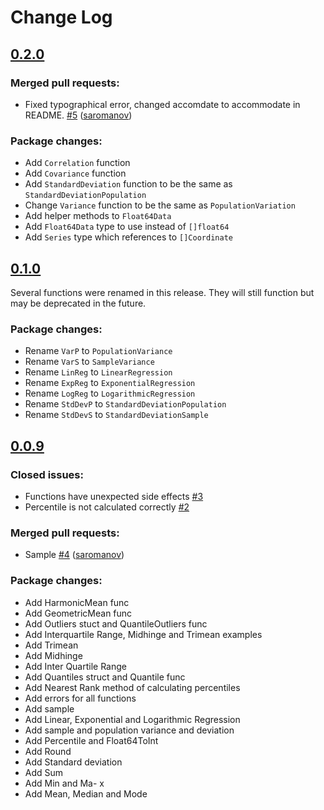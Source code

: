 # Change Log

## [0.2.0](https://github.com/montanaflynn/stats/tree/0.2.0)

### Merged pull requests:

- Fixed typographical error, changed accomdate to accommodate in README. [\#5](https://github.com/montanaflynn/stats/pull/5) ([saromanov](https://github.com/orthographic-pedant))

### Package changes:

- Add `Correlation` function
- Add `Covariance` function
- Add `StandardDeviation` function to be the same as `StandardDeviationPopulation`
- Change `Variance` function to be the same as `PopulationVariation`
- Add helper methods to `Float64Data`
- Add `Float64Data` type to use instead of `[]float64`
- Add `Series` type which references to `[]Coordinate`

## [0.1.0](https://github.com/montanaflynn/stats/tree/0.1.0)

Several functions were renamed in this release. They will still function but may be deprecated in the future.

### Package changes:

- Rename `VarP` to `PopulationVariance`
- Rename `VarS` to `SampleVariance`
- Rename `LinReg` to `LinearRegression`
- Rename `ExpReg` to `ExponentialRegression`
- Rename `LogReg` to `LogarithmicRegression`
- Rename `StdDevP` to `StandardDeviationPopulation`
- Rename `StdDevS` to `StandardDeviationSample`

## [0.0.9](https://github.com/montanaflynn/stats/tree/0.0.9)

### Closed issues:

- Functions have unexpected side effects [\#3](https://github.com/montanaflynn/stats/issues/3)
- Percentile is not calculated correctly [\#2](https://github.com/montanaflynn/stats/issues/2)

### Merged pull requests:

- Sample [\#4](https://github.com/montanaflynn/stats/pull/4) ([saromanov](https://github.com/saromanov))

### Package changes:

- Add HarmonicMean func
- Add GeometricMean func
- Add Outliers stuct and QuantileOutliers func
- Add Interquartile Range, Midhinge and Trimean examples
- Add Trimean
- Add Midhinge
- Add Inter Quartile Range
- Add Quantiles struct and Quantile func
- Add Nearest Rank method of calculating percentiles
- Add errors for all functions
- Add sample
- Add Linear, Exponential and Logarithmic Regression
- Add sample and population variance and deviation
- Add Percentile and Float64ToInt
- Add Round
- Add Standard deviation
- Add Sum
- Add Min and Ma- x
- Add Mean, Median and Mode
